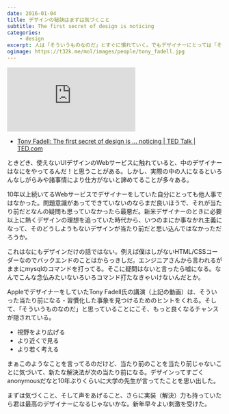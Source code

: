 ```yaml
---
date: 2016-01-04
title: デザインの秘訣はまずは気づくこと
subtitle: The first secret of design is noticing
categories: 
    - design
excerpt: 人は「そういうものなのだ」とすぐに慣れていく。でもデザイナーにとっては「そういうものなのだ」こそがチャンス。もっと良くなるのでは？どうやって？iPodやNestサーモスタットの仕掛人が変化に気付き、さらに加速させる上でのコツを伝授。
ogimage: https://t32k.me/mol/images/people/tony_fadell.jpg
---
```


<div class="fluid"><iframe src="https://embed-ssl.ted.com/talks/tony_fadell_the_first_secret_of_design_is_noticing.html" frameborder="0" scrolling="no" webkitAllowFullScreen mozallowfullscreen allowFullScreen></iframe></div>

+ [Tony Fadell: The first secret of design is ... noticing | TED Talk | TED.com](https://www.ted.com/talks/tony_fadell_the_first_secret_of_design_is_noticing?language=en)

ときどき、使えないUIデザインのWebサービスに触れていると、中のデザイナーはなにをやってるんだ！と思うことがある。しかし、実際の中の人になるといろんなしがらみや諸事情により仕方がないと諦めてることが多々ある。

10年以上続いてるWebサービスでデザイナーをしていた自分にとっても他人事ではなかった。問題意識があってできていないのならまだ良いほうで、それが当たり前だとなんの疑問も思っていなかったら最悪だ。新米デザイナーのときに必要以上に熱くデザインの理想を追っていた時代から、いつのまにか事なかれ主義になって、そのどうしようもないデザインが当たり前だと思い込んではなかっただろうか。

これはなにもデザインだけの話ではない。例えば僕はしがないHTML/CSSコーダーなのでバックエンドのことはからっきしだ。エンジニアさんから言われるがままにmysqlのコマンドを打ってる。そこに疑問はないと言ったら嘘になる。なんでこんな念仏みたいないろいろコマンド打たなきゃいけないんだとか。

AppleでデザイナーをしていたTony Fadell氏の講演（上記の動画）は、そういった当たり前になる・習慣化した事象を見つけるためのヒントをくれる。そして、「そういうものなのだ」と思っていることにこそ、もっと良くなるチャンスが隠されている。

+ 視野をより広げる
+ より近くで見る
+ より若く考える

まぁこのようなことを言ってるのだけど、当たり前のことを当たり前じゃないことに気づいて、新たな解決法が次の当たり前になる。デザインってすごくanonymousだなと10年ぶりくらいに大学の先生が言ってたことを思い出した。

まずは気づくこと、そして声をあげること、さらに実装（解決）力も持っていたら君は最高のデザイナーになるじゃないかな。新年早々よい刺激を受けた。
